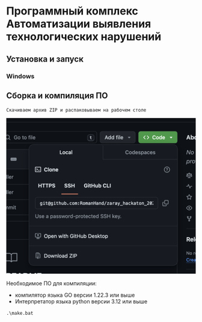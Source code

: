 # Программный комплекс Автоматизации выявления технологических нарушений 

## Установка и запуск

### Windows 


## Сборка и компиляция ПО
```
Скачиваем архив ZIP и распаковываем на рабочем столе
```

![Alt text](assets/image.png)

Необходимое ПО для компиляции:
* компилятор языка GO версии 1.22.3 или выше
* Интерпретатор языка  python версии 3.12 или выше

```
.\make.bat
```

